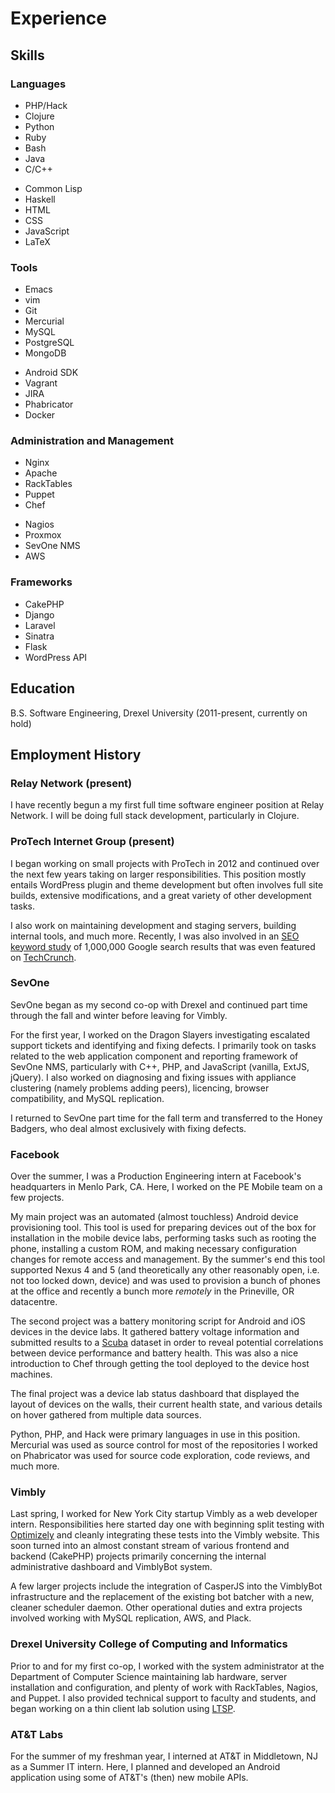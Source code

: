 # Experience

## Skills

### Languages
<div class="row" id="language-list">
<div class="one-half first">
<ul>
<li>PHP/Hack</li>
<li>Clojure</li>
<li>Python</li>
<li>Ruby</li>
<li>Bash</li>
<li>Java</li>
<li>C/C++</li>
</ul>
</div>
<div class="one-half">
<ul>
<li>Common Lisp</li>
<li>Haskell</li>
<li>HTML</li>
<li>CSS</li>
<li>JavaScript</li>
<li>LaTeX</li>
</ul>
</div>
</div>

### Tools
<div class="row" id="language-list">
<div class="one-half first">
<ul>
<li>Emacs</li>
<li>vim</li>
<li>Git</li>
<li>Mercurial</li>
<li>MySQL</li>
<li>PostgreSQL</li>
<li>MongoDB</li>
</ul>
</div>
<div class="one-half">
<ul>
<li>Android SDK</li>
<li>Vagrant</li>
<li>JIRA</li>
<li>Phabricator</li>
<li>Docker</li>
</ul>
</div>
</div>

### Administration and Management
<div class="row" id="language-list">
<div class="one-half first">
<ul>
<li>Nginx</li>
<li>Apache</li>
<li>RackTables</li>
<li>Puppet</li>
<li>Chef</li>
</ul>
</div>
<div class="one-half">
<ul>
<li>Nagios</li>
<li>Proxmox</li>
<li>SevOne NMS</li>
<li>AWS</li>
</ul>
</div>
</div>

### Frameworks
+ CakePHP
+ Django
+ Laravel
+ Sinatra
+ Flask
+ WordPress API

## Education

B.S. Software Engineering, Drexel University (2011-present, currently on hold)

## Employment History

### Relay Network (present)

I have recently begun a my first full time software engineer position
at Relay Network. I will be doing full stack development, particularly
in Clojure.

### ProTech Internet Group (present)

I began working on small projects with ProTech in 2012 and continued over the
next few years taking on larger responsibilities. This position mostly entails
WordPress plugin and theme development but often involves full site builds,
extensive modifications, and a great variety of other development tasks.

I also work on maintaining development and staging servers, building internal
tools, and much more. Recently, I was also involved in an
[SEO keyword study](http://backlinko.com/search-engine-ranking) of 1,000,000
Google search results that was even featured on
[TechCrunch](http://techcrunch.com/2016/02/12/study-says-data-driven-seo-might-be-possible/).

### SevOne

SevOne began as my second co-op with Drexel and continued part time through the
fall and winter before leaving for Vimbly.

For the first year, I worked on the Dragon Slayers investigating escalated
support tickets and identifying and fixing defects. I primarily took on tasks
related to the web application component and reporting framework of SevOne NMS,
particularly with C++, PHP, and JavaScript (vanilla, ExtJS, jQuery). I also
worked on diagnosing and fixing issues with appliance clustering (namely
problems adding peers), licencing, browser compatibility, and MySQL replication.

I returned to SevOne part time for the fall term and transferred to the Honey
Badgers, who deal almost exclusively with fixing defects.

### Facebook

Over the summer, I was a Production Engineering intern at Facebook's
headquarters in Menlo Park, CA. Here, I worked on the PE Mobile team on a few
projects.

My main project was an automated (almost touchless) Android device provisioning
tool. This tool is used for preparing devices out of the box for installation in
the mobile device labs, performing tasks such as rooting the phone, installing a
custom ROM, and making necessary configuration changes for remote access and
management. By the summer's end this tool supported Nexus 4 and 5 (and
theoretically any other reasonably open, i.e. not too locked down, device) and
was used to provision a bunch of phones at the office and recently a bunch more
*remotely* in the Prineville, OR datacentre.

The second project was a battery monitoring script for Android and iOS devices
in the device labs. It gathered battery voltage information and submitted
results to a
[Scuba](https://www.facebook.com/notes/facebook-engineering/under-the-hood-data-diving-with-scuba/10150599692628920/)
dataset in order to reveal potential correlations between device performance and
battery health. This was also a nice introduction to Chef through getting the
tool deployed to the device host machines.

The final project was a device lab status dashboard that displayed the layout of
devices on the walls, their current health state, and various details on hover
gathered from multiple data sources.

Python, PHP, and Hack were primary languages in use in this position. Mercurial
was used as source control for most of the repositories I worked on Phabricator
was used for source code exploration, code reviews, and much more.

### Vimbly

Last spring, I worked for New York City startup Vimbly as a web
developer intern. Responsibilities here started day one with beginning
split testing with [Optimizely](https://www.optimizely.com/) and
cleanly integrating these tests into the Vimbly website. This soon
turned into an almost constant stream of various frontend and backend
(CakePHP) projects primarily concerning the internal administrative
dashboard and VimblyBot system.

A few larger projects include the integration of CasperJS into the
VimblyBot infrastructure and the replacement of the existing bot
batcher with a new, cleaner scheduler daemon. Other operational duties
and extra projects involved working with MySQL replication, AWS, and
Plack.

### Drexel University College of Computing and Informatics

Prior to and for my first co-op, I worked with the system administrator
at the Department of Computer Science maintaining lab hardware, server
installation and configuration, and plenty of work with RackTables,
Nagios, and Puppet. I also provided technical support to faculty and
students, and began working on a thin client lab solution using
[LTSP](http://ltsp.org/).

### AT&T Labs

For the summer of my freshman year, I interned at AT&T in Middletown, NJ
as a Summer IT intern. Here, I planned and developed an Android application
using some of AT&T's (then) new mobile APIs.
